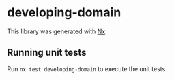 # developing-domain

This library was generated with [Nx](https://nx.dev).

## Running unit tests

Run `nx test developing-domain` to execute the unit tests.
